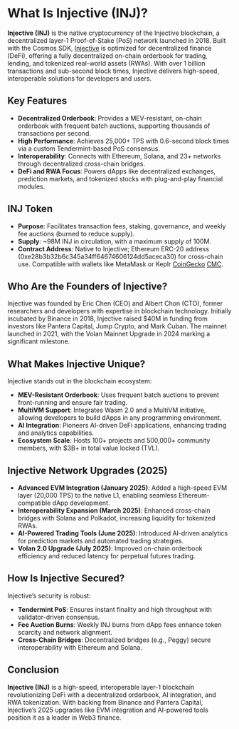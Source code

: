 # What Is Injective (INJ)?

**Injective (INJ)** is the native cryptocurrency of the Injective blockchain, a decentralized layer-1 Proof-of-Stake (PoS) network launched in 2018. Built with the Cosmos SDK, [Injective](https://injective.com/) is optimized for decentralized finance (DeFi), offering a fully decentralized on-chain orderbook for trading, lending, and tokenized real-world assets (RWAs). With over 1 billion transactions and sub-second block times, Injective delivers high-speed, interoperable solutions for developers and users. 

## Key Features
- **Decentralized Orderbook**: Provides a MEV-resistant, on-chain orderbook with frequent batch auctions, supporting thousands of transactions per second.
- **High Performance**: Achieves 25,000+ TPS with 0.6-second block times via a custom Tendermint-based PoS consensus.
- **Interoperability**: Connects with Ethereum, Solana, and 23+ networks through decentralized cross-chain bridges.
- **DeFi and RWA Focus**: Powers dApps like decentralized exchanges, prediction markets, and tokenized stocks with plug-and-play financial modules.

## INJ Token
- **Purpose**: Facilitates transaction fees, staking, governance, and weekly fee auctions (burned to reduce supply).
- **Supply**: ~98M INJ in circulation, with a maximum supply of 100M. 
- **Contract Address**: Native to Injective; Ethereum ERC-20 address (0xe28b3b32b6c345a34ff64674606124dd5aceca30) for cross-chain use. Compatible with wallets like MetaMask or Keplr [CoinGecko](https://www.coingecko.com/en/coins/injective) [CMC](https://coinmarketcap.com/currencies/injective/).


## Who Are the Founders of Injective?
Injective was founded by Eric Chen (CEO) and Albert Chon (CTO), former researchers and developers with expertise in blockchain technology. Initially incubated by Binance in 2018, Injective raised $40M in funding from investors like Pantera Capital, Jump Crypto, and Mark Cuban. The mainnet launched in 2021, with the Volan Mainnet Upgrade in 2024 marking a significant milestone.

## What Makes Injective Unique?
Injective stands out in the blockchain ecosystem:
- **MEV-Resistant Orderbook**: Uses frequent batch auctions to prevent front-running and ensure fair trading.
- **MultiVM Support**: Integrates Wasm 2.0 and a MultiVM initiative, allowing developers to build dApps in any programming environment.
- **AI Integration**: Pioneers AI-driven DeFi applications, enhancing trading and analytics capabilities.
- **Ecosystem Scale**: Hosts 100+ projects and 500,000+ community members, with $3B+ in total value locked (TVL).

## Injective Network Upgrades (2025)
- **Advanced EVM Integration (January 2025)**: Added a high-speed EVM layer (20,000 TPS) to the native L1, enabling seamless Ethereum-compatible dApp development.
- **Interoperability Expansion (March 2025)**: Enhanced cross-chain bridges with Solana and Polkadot, increasing liquidity for tokenized RWAs.
- **AI-Powered Trading Tools (June 2025)**: Introduced AI-driven analytics for prediction markets and automated trading strategies.
- **Volan 2.0 Upgrade (July 2025)**: Improved on-chain orderbook efficiency and reduced latency for perpetual futures trading.

## How Is Injective Secured?
Injective’s security is robust:
- **Tendermint PoS**: Ensures instant finality and high throughput with validator-driven consensus.
- **Fee Auction Burns**: Weekly INJ burns from dApp fees enhance token scarcity and network alignment.
- **Cross-Chain Bridges**: Decentralized bridges (e.g., Peggy) secure interoperability with Ethereum and Solana.


## Conclusion
**Injective (INJ)** is a high-speed, interoperable layer-1 blockchain revolutionizing DeFi with a decentralized orderbook, AI integration, and RWA tokenization. With backing from Binance and Pantera Capital, Injective’s 2025 upgrades like EVM integration and AI-powered tools position it as a leader in Web3 finance.